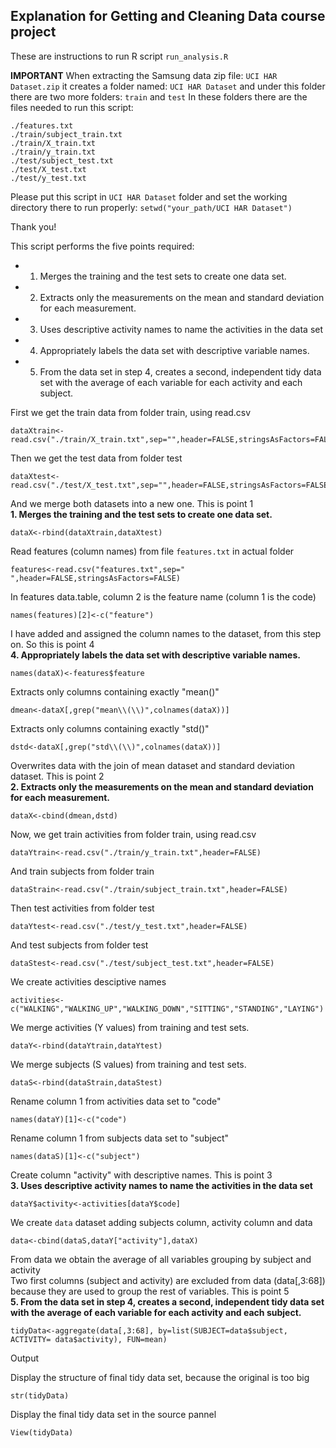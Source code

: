 Explanation for Getting and Cleaning Data course project
--------------------------------------------------------

These are instructions to run R script `run_analysis.R`

**IMPORTANT**
When extracting the Samsung data zip file: `UCI HAR Dataset.zip`
it creates a folder named: `UCI HAR Dataset`
and under this folder there are two more folders: `train` and `test`
In these folders there are the files needed to run this script:
```
./features.txt
./train/subject_train.txt
./train/X_train.txt
./train/y_train.txt
./test/subject_test.txt
./test/X_test.txt
./test/y_test.txt
```

Please put this script in `UCI HAR Dataset` folder and set the working
directory there to run properly: `setwd("your_path/UCI HAR Dataset")`

Thank you!

This script performs the five points required:

- 1. Merges the training and the test sets to create one data set.
- 2. Extracts only the measurements on the mean and standard deviation for each measurement. 
- 3. Uses descriptive activity names to name the activities in the data set
- 4. Appropriately labels the data set with descriptive variable names. 
- 5. From the data set in step 4, creates a second, independent tidy data set with the average of each variable for each activity and each subject.

First we get the train data from folder train, using read.csv
```
dataXtrain<-read.csv("./train/X_train.txt",sep="",header=FALSE,stringsAsFactors=FALSE,fill=FALSE)
```
Then we get the test data from folder test
```
dataXtest<-read.csv("./test/X_test.txt",sep="",header=FALSE,stringsAsFactors=FALSE,fill=FALSE)
```
And we merge both datasets into a new one. This is point 1  
**1. Merges the training and the test sets to create one data set.**
```
dataX<-rbind(dataXtrain,dataXtest)
```
Read features (column names) from file `features.txt` in actual folder
```
features<-read.csv("features.txt",sep=" ",header=FALSE,stringsAsFactors=FALSE)
```
In features data.table, column 2 is the feature name (column 1 is the code)
```
names(features)[2]<-c("feature")
```
I have added and assigned the column names to the dataset, from this step on. So this is point 4  
**4. Appropriately labels the data set with descriptive variable names.**
```
names(dataX)<-features$feature
```
Extracts only columns containing exactly "mean()"
```
dmean<-dataX[,grep("mean\\(\\)",colnames(dataX))]
```
Extracts only columns containing exactly "std()"
```
dstd<-dataX[,grep("std\\(\\)",colnames(dataX))]
```
Overwrites data with the join of mean dataset and standard deviation dataset. This is point 2  
**2. Extracts only the measurements on the mean and standard deviation for each measurement.**
```
dataX<-cbind(dmean,dstd)
```
Now, we get train activities from folder train, using read.csv
```
dataYtrain<-read.csv("./train/y_train.txt",header=FALSE)
```
And train subjects from folder train
```
dataStrain<-read.csv("./train/subject_train.txt",header=FALSE)
```
Then test activities from folder test
```
dataYtest<-read.csv("./test/y_test.txt",header=FALSE)
```
And test subjects from folder test
```
dataStest<-read.csv("./test/subject_test.txt",header=FALSE)
```
We create activities desciptive names
```
activities<-c("WALKING","WALKING_UP","WALKING_DOWN","SITTING","STANDING","LAYING")
```
We merge activities (Y values) from training and test sets.
```
dataY<-rbind(dataYtrain,dataYtest)
```
We merge subjects (S values) from training and test sets.
```
dataS<-rbind(dataStrain,dataStest)
```
Rename column 1 from activities data set to "code"
```
names(dataY)[1]<-c("code")
```
Rename column 1 from subjects data set to "subject"
```
names(dataS)[1]<-c("subject")
```
Create column "activity" with descriptive names. This is point 3  
**3. Uses descriptive activity names to name the activities in the data set**
```
dataY$activity<-activities[dataY$code]
```
We create `data` dataset adding subjects column, activity column and data
```
data<-cbind(dataS,dataY["activity"],dataX)
```
From data we obtain the average of all variables grouping by subject and activity  
Two first columns (subject and activity) are excluded from data (data[,3:68])
because they are used to group the rest of variables. This is point 5  
**5. From the data set in step 4, creates a second, independent tidy data set with the average of each variable for each activity and each subject.**
```
tidyData<-aggregate(data[,3:68], by=list(SUBJECT=data$subject, ACTIVITY= data$activity), FUN=mean)
```
Output

Display the structure of final tidy data set, because the original is too big
```
str(tidyData)
```
Display the final tidy data set in the source pannel
```
View(tidyData)
```